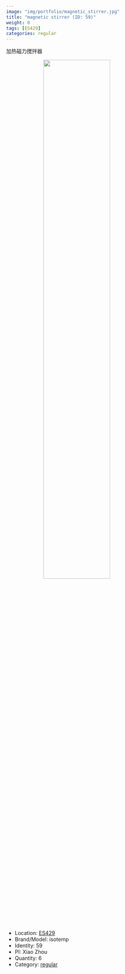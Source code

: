 ```yaml
---
image: "img/portfolio/magnetic_stirrer.jpg"
title: "magnetic stirrer (ID: 59)"
weight: 0
tags: [ES429]
categories: regular
---
```


加热磁力搅拌器

<!--more-->

<img src="../../img/portfolio/magnetic_stirrer.jpg" width="60%" style="display: block; margin: auto;">

- Location: [ES429](../../tags/es429)
- Brand/Model: isotemp
- Identity: 59
- PI: Xiao Zhou
- Quantity: 6
- Category: [regular](../../categories/regular)






